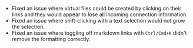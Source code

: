 - Fixed an issue where virtual files could be created by clicking on their links and they would appear to lose all incoming connection information.
- Fixed an issue where shift-clicking with a text selection would not grow the selection.
- Fixed an issue where toggling off markdown links with `Ctrl/Cmd+K` didn't remove the formatting correctly.